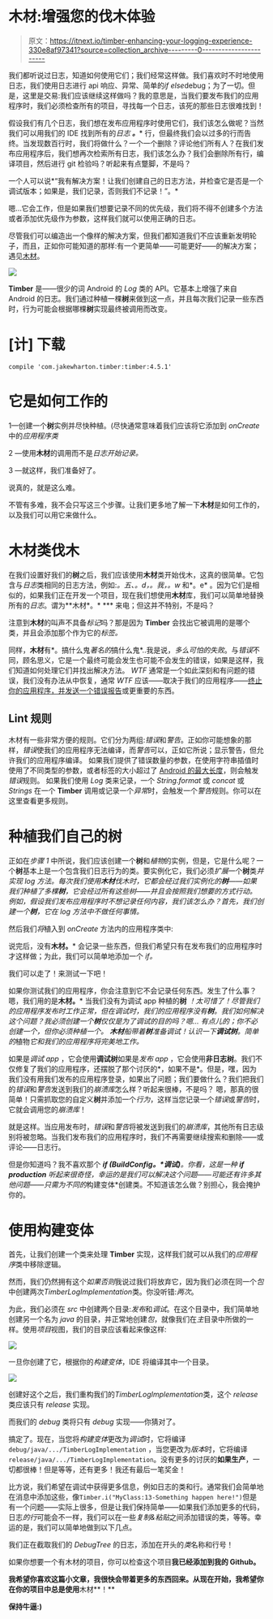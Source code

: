 # 木材:增强您的伐木体验

> 原文：<https://itnext.io/timber-enhancing-your-logging-experience-330e8af97341?source=collection_archive---------0----------------------->

我们都听说过日志，知道如何使用它们；我们经常这样做。我们喜欢时不时地使用日志，我们使用日志进行 api 响应、异常、简单的*if else*debug；为了一切。但是，这里是交易:我们应该继续这样做吗？我的意思是，当我们要发布我们的应用程序时，我们必须检查所有的项目，寻找每一个日志，该死的那些日志很难找到！

假设我们有几个日志，我们想在发布应用程序时使用它们，我们该怎么做呢？当然我们可以用我们的 IDE 找到所有的*日志* ***。**** 行，但最终我们会以过多的行而告终。当发现数百行时，我们将做什么？一个一个删除？评论他们所有人？在我们发布应用程序后，我们想再次检索所有日志，我们该怎么办？我们会删除所有行，编译项目，然后进行 git 检验吗？听起来有点蹩脚，不是吗？

一个人可以说*“我有解决方案！让我们创建自己的日志方法，并检查它是否是一个调试版本；如果是，我们记录，否则我们不记录！”。*

嗯…它会工作，但是如果我们想要记录不同的优先级，我们将不得不创建多个方法或者添加优先级作为参数，这样我们就可以使用正确的日志。

尽管我们可以编造出一个像样的解决方案，但我们都知道我们不应该重新发明轮子，而且，正如你可能知道的那样:有一个更简单——可能更好——的解决方案；遇见[木材](https://github.com/JakeWharton/timber)。

![](img/0a43a48bfeb526f05cfd406c2acb7929.png)

**Timber** 是——很少的词 Android 的 *Log* 类的 API。它基本上增强了来自 Android 的日志。我们通过种植一棵**树**来做到这一点，并且每次我们记录一些东西时，行为可能会根据哪棵**树**实现最终被调用而改变。

# [计] 下载

```
compile 'com.jakewharton.timber:timber:4.5.1'
```

# 它是如何工作的

1—创建一个**树**实例并尽快种植。(尽快通常意味着我们应该将它添加到 *onCreate* 中的*应用程序类*

2 —使用**木材**的调用而不是*日志开始记录。*

3 —就这样，我们准备好了。

说真的，就是这么难。

不管有多难，我不会只写这三个步骤。让我们更多地了解一下**木材**是如何工作的，以及我们可以用它来做什么。

# 木材类伐木

在我们设置好我们的**树**之后，我们应该使用**木材**类开始伐木，这真的很简单。它包含与*日志*类相同的日志方法，例如:*。五、。d，。我，。w* 和*。e* 。因为它们是相似的，如果我们正在开发一个项目，现在我们想使用**木材**库，我们可以简单地替换所有的*日志*。谓为**木材*。* *** 来电；但这并不特别，不是吗？

注意到**木材**的叫声不具备*标记*吗？那是因为 **Timber** 会找出它被调用的是哪个类，并且会添加那个作为它的*标签。*

同样，**木材**有*。搞什么鬼*著名的*搞什么鬼*..我是说，*多么可怕的失败*。与*错误*不同，顾名思义，它是一个最终可能会发生也可能不会发生的错误，如果是这样，我们知道如何处理它们并找出解决方法。 *WTF* 通常是一个如此深刻和有问题的错误，我们没有办法从中恢复，通常 *WTF* 应该——取决于我们的应用程序——[终止你的应用程序，并发送一个错误报告](https://developer.android.com/reference/android/util/Log.html#wtf(java.lang.String,%20java.lang.String))或更重要的东西。

## Lint 规则

木材有一些非常方便的规则。它们分为两组:*错误*和*警告*。正如你可能想象的那样，*错误*使我们的应用程序无法编译，而*警告*可以，正如它所说；显示警告，但允许我们的应用程序编译。
如果我们提供了错误数量的参数，在使用字符串插值时使用了不同类型的参数，或者标签的大小超过了 [Android 的最大长度](http://stackoverflow.com/a/28168739/3506842)，则会触发*错误*规则。
如果我们使用 *Log* 类来记录，一个 *String.format* 或 *concat* 或 *Strings* 在一个 **Timber** 调用或记录一个*异常*时，会触发一个*警告*规则。你可以在这里查看更多规则。

# 种植我们自己的树

正如在*步骤 1* 中所说，我们应该创建一个**树**和*植物*的实例，但是，它是什么呢？一个**树**基本上是一个包含我们日志行为的类。要实例化它，我们必须*扩展*一个**树**类*并实现 log *方法*。每次我们使用**木材**伐木时，它都会经过我们实例化的**树**——如果我们种植了多棵**树**，它会经过所有这些树——并且会按照我们想要的方式行动。
例如，假设我们发布应用程序时不想记录任何内容，我们该怎么办？首先，我们创建一个**树**，它在 log 方法中不做任何事情。*

然后我们*将*植入到 *onCreate* 方法内的应用程序类中:

说完后，没有**木材。*** 会记录一些东西，但我们希望只有在发布我们的应用程序时才这样做；为此，我们可以简单地添加一个 *if。*

我们可以走了！来测试一下吧！

如果你测试我们的应用程序，你会注意到它不会记录任何东西。发生了什么事？嗯，我们用的是**木材。*** 当我们没有为调试 app 种植的**树** *！太可惜了！尽管我们的应用程序发布时工作正常，但在调试时，我们的应用程序没有**树**。我们如何解决这个问题？我必须创建一个**树**仅仅是为了调试的目的吗？嗯… *有点儿的；*你不必创建一个，但你必须*种植*一个。
**木材**船带着**树**准备调试！认识一下**调试树**。简单的*植物*它和我们的应用程序将完美地工作。*

如果是*调试 app* ，它会使用**调试树**如果是*发布 app* ，它会使用**非日志树**。我们不仅修复了我们的应用程序，还摆脱了那个讨厌的*，如果不是*。但是，嘿，因为我们没有用我们发布的应用程序登录，如果出了问题；我们要做什么？我们把我们的*错误*和*警告*发送到我们的*崩溃库*怎么样？听起来很棒，不是吗？
嗯，那真的很简单！只需抓取您的自定义**树**并添加一个*行为*，这样当您记录一个*错误*或*警告*时，它就会调用您的*崩溃库*！

就是这样。当应用发布时，*错误*和*警告*将被发送到我们的*崩溃库*，其他所有日志级别将被忽略。当我们发布我们的应用程序时，我们不再需要继续搜索和删除——或评论——日志行。

但是你知道吗？我不喜欢那个 ***if (BuildConfig。*调试)**。你看，这是一种 ***if production*** 听起来很奇怪，幸运的是我们可以解决这个问题——可能还有许多其他问题——只需为不同的*构建变体*创建类。不知道该怎么做？别担心，我会掩护你的。

# 使用构建变体

首先，让我们创建一个类来处理 **Timber** 实现，这样我们就可以从我们的*应用程序*类中移除逻辑。

然而，我们仍然拥有这个*如果否则*我说过我们将放弃它，因为我们必须在同一个*包*中创建两次*TimberLogImplementation*类。你没听错:*两次*。

为此，我们必须在 *src* 中创建两个目录:*发布*和*调试*。在这个目录中，我们简单地创建另一个名为 *java* 的目录，并正常地创建*包*，就像我们在*主*目录中所做的一样。使用*项目*视图，我们的目录应该看起来像这样:

![](img/4f50115734034bba82754e69cf07eb84.png)

一旦你创建了它，根据你的*构建变体*，IDE 将编译其中一个目录。

![](img/f0ee795815dac6fd3a57726e7e986e1b.png)

创建好这个之后，我们重构我们的*TimberLogImplementation*类，这个 *release* 类应该只有 *release* 实现。

而我们的 *debug* 类将只有 *debug* 实现——你猜对了。

搞定了。现在，当您将*构建变体*更改为*调试*时，它将编译`debug/java/.../TimberLogImplementation` ，当您更改为*版本*时，它将编译`release/java/.../TimberLogImplementation`。没有更多的讨厌的**如果生产**，一切都很棒！但是等等，还有更多！我还有最后一笔奖金！

比方说，我们希望在调试中获得更多信息，例如日志的类和行。通常我们会简单地在消息中添加这些，像`Timber.i("MyClass:13-Something happen here!")`但是有一个问题——实际上很多，但是让我们保持简单——如果我们添加更多的代码，日志*的行*可能会不一样，我们可以在一些*复制&粘贴*之间添加错误的类，等等。幸运的是，我们可以简单地做到以下几点。

我们正在截取我们的 *DebugTree* 的日志，添加在开头的*类*名称和行号！

如果你想要一个有木材的项目，你可以检查这个项目[](https://github.com/caueferreira/timber-example)**我已经添加到我的 Github。**

**我希望你喜欢这篇小文章，我很快会带着更多的东西回来。从现在开始，我希望你在你的项目中总是使用**木材**！**

**保持牛逼:)**